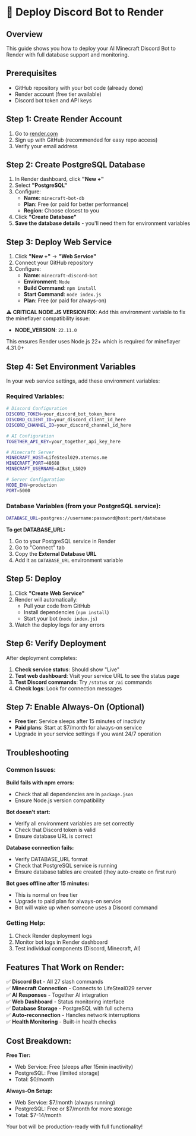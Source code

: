 # 🚀 Deploy Discord Bot to Render

## Overview
This guide shows you how to deploy your AI Minecraft Discord Bot to Render with full database support and monitoring.

## Prerequisites
- GitHub repository with your bot code (already done)
- Render account (free tier available)
- Discord bot token and API keys

## Step 1: Create Render Account
1. Go to [render.com](https://render.com)
2. Sign up with GitHub (recommended for easy repo access)
3. Verify your email address

## Step 2: Create PostgreSQL Database
1. In Render dashboard, click **"New +"** 
2. Select **"PostgreSQL"**
3. Configure:
   - **Name**: `minecraft-bot-db`
   - **Plan**: Free (or paid for better performance)
   - **Region**: Choose closest to you
4. Click **"Create Database"**
5. **Save the database details** - you'll need them for environment variables

## Step 3: Deploy Web Service
1. Click **"New +"** → **"Web Service"**
2. Connect your GitHub repository
3. Configure:
   - **Name**: `minecraft-discord-bot`
   - **Environment**: `Node`
   - **Build Command**: `npm install`
   - **Start Command**: `node index.js`
   - **Plan**: Free (or paid for always-on)

⚠️ **CRITICAL NODE.JS VERSION FIX**: 
Add this environment variable to fix the mineflayer compatibility issue:
- **NODE_VERSION**: `22.11.0`

This ensures Render uses Node.js 22+ which is required for mineflayer 4.31.0+

## Step 4: Set Environment Variables
In your web service settings, add these environment variables:

### Required Variables:
```bash
# Discord Configuration
DISCORD_TOKEN=your_discord_bot_token_here
DISCORD_CLIENT_ID=your_discord_client_id_here  
DISCORD_CHANNEL_ID=your_discord_channel_id_here

# AI Configuration
TOGETHER_API_KEY=your_together_api_key_here

# Minecraft Server
MINECRAFT_HOST=LifeSteal029.aternos.me
MINECRAFT_PORT=48688
MINECRAFT_USERNAME=AIBot_LS029

# Server Configuration
NODE_ENV=production
PORT=5000
```

### Database Variables (from your PostgreSQL service):
```bash
DATABASE_URL=postgres://username:password@host:port/database
```

**To get DATABASE_URL:**
1. Go to your PostgreSQL service in Render
2. Go to "Connect" tab
3. Copy the **External Database URL**
4. Add it as `DATABASE_URL` environment variable

## Step 5: Deploy
1. Click **"Create Web Service"**
2. Render will automatically:
   - Pull your code from GitHub
   - Install dependencies (`npm install`)
   - Start your bot (`node index.js`)
3. Watch the deploy logs for any errors

## Step 6: Verify Deployment
After deployment completes:

1. **Check service status**: Should show "Live" 
2. **Test web dashboard**: Visit your service URL to see the status page
3. **Test Discord commands**: Try `/status` or `/ai` commands
4. **Check logs**: Look for connection messages

## Step 7: Enable Always-On (Optional)
- **Free tier**: Service sleeps after 15 minutes of inactivity
- **Paid plans**: Start at $7/month for always-on service
- Upgrade in your service settings if you want 24/7 operation

## Troubleshooting

### Common Issues:

**Build fails with npm errors:**
- Check that all dependencies are in `package.json`
- Ensure Node.js version compatibility

**Bot doesn't start:**
- Verify all environment variables are set correctly
- Check that Discord token is valid
- Ensure database URL is correct

**Database connection fails:**
- Verify DATABASE_URL format
- Check that PostgreSQL service is running
- Ensure database tables are created (they auto-create on first run)

**Bot goes offline after 15 minutes:**
- This is normal on free tier
- Upgrade to paid plan for always-on service
- Bot will wake up when someone uses a Discord command

### Getting Help:
1. Check Render deployment logs
2. Monitor bot logs in Render dashboard
3. Test individual components (Discord, Minecraft, AI)

## Features That Work on Render:

✅ **Discord Bot** - All 27 slash commands  
✅ **Minecraft Connection** - Connects to LifeSteal029 server  
✅ **AI Responses** - Together AI integration  
✅ **Web Dashboard** - Status monitoring interface  
✅ **Database Storage** - PostgreSQL with full schema  
✅ **Auto-reconnection** - Handles network interruptions  
✅ **Health Monitoring** - Built-in health checks  

## Cost Breakdown:

**Free Tier:**
- Web Service: Free (sleeps after 15min inactivity)  
- PostgreSQL: Free (limited storage)
- Total: $0/month

**Always-On Setup:**
- Web Service: $7/month (always running)
- PostgreSQL: Free or $7/month for more storage
- Total: $7-14/month

Your bot will be production-ready with full functionality!